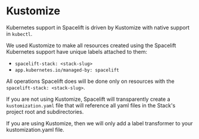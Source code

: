 # Kustomize

Kubernetes support in Spacelift is driven by Kustomize with native support in `kubectl`.

We used Kustomize to make all resources created using the Spacelift Kubernetes support have unique labels attached to them:

- `spacelift-stack: <stack-slug>`
- `app.kubernetes.io/managed-by: spacelift`

All operations Spacelift does will be done only on resources with the `spacelift-stack: <stack-slug>`.

If you are not using Kustomize, Spacelift will transparently create a `kustomization.yaml` file that will reference all yaml files in the Stack's project root and subdirectories.

If you are using Kustomize, then we will only add a label transformer to your kustomization.yaml file.
